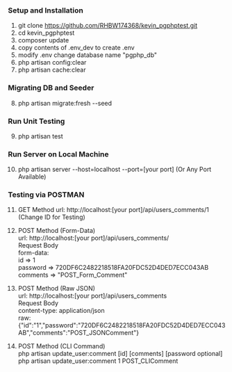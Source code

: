 ### Setup and Installation

1. git clone https://github.com/RHBW174368/kevin_pgphptest.git
2. cd kevin_pgphptest
3. composer update
4. copy contents of .env_dev to create .env
5. modify .env change database name "pgphp_db"
6. php artisan config:clear
7. php artisan cache:clear

### Migrating DB and Seeder

8. php artisan migrate:fresh --seed

### Run Unit Testing 

9. php artisan test 

### Run Server on Local Machine

10. php artisan server --host=localhost --port=[your port] (Or Any Port Available)

### Testing via POSTMAN 

11. GET Method
    url: http://localhost:[your port]/api/users_comments/1 (Change ID for Testing)
    
12. POST Method (Form-Data) <br>
    url: http://localhost:[your port]/api/users_comments/ <br>
    Request Body <br>
        form-data: <br>
            id => 1 <br>
            password => 720DF6C2482218518FA20FDC52D4DED7ECC043AB <br>
            comments => "POST_Form_Comment" <br>
        
13. POST Method (Raw JSON) <br>
    url: http://localhost:[your port]/api/users_comments <br>
    Request Body <br>
        content-type: application/json <br>
        raw: {"id":"1","password":"720DF6C2482218518FA20FDC52D4DED7ECC043AB","comments":"POST_JSONComment"} <br>
    
14. POST Method (CLI Command) <br>
    php artisan update_user:comment [id] [comments] [password optional] <br>
    php artisan update_user:comment 1 POST_CLIComment <br>


